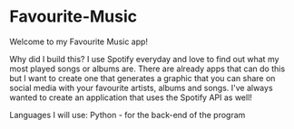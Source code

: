 # Favourite-Music

Welcome to my Favourite Music app!

Why did I build this?
I use Spotify everyday and love to find out what my most played songs or albums are. There are already apps that can do this but I want to create one that generates a graphic that you can share on social media with your favourite artists, albums and songs. I've always wanted to create an application that uses the Spotify API as well!

Languages I will use:
Python - for the back-end of the program
